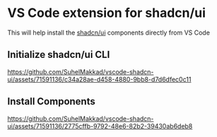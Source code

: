# VS Code extension for shadcn/ui

This will help install the [shadcn/ui](https://ui.shadcn.com) components directly from VS Code

## Initialize shadcn/ui CLI

https://github.com/SuhelMakkad/vscode-shadcn-ui/assets/71591136/c34a28ae-d458-4880-9bb8-d7d6dfec0c11

## Install Components

https://github.com/SuhelMakkad/vscode-shadcn-ui/assets/71591136/2775cffb-9792-48e6-82b2-39430ab6deb8

